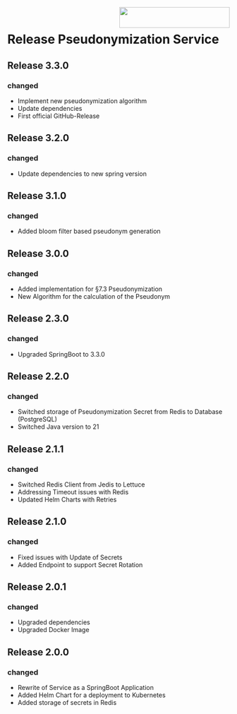 <img align="right" width="250" height="47" src="Gematik_Logo_Flag.png"/> <br/>    

# Release Pseudonymization Service

## Release 3.3.0
### changed
- Implement new pseudonymization algorithm
- Update dependencies
- First official GitHub-Release

## Release 3.2.0
### changed
- Update dependencies to new spring version

## Release 3.1.0
### changed
- Added bloom filter based pseudonym generation

## Release 3.0.0
### changed
- Added implementation for §7.3 Pseudonymization
- New Algorithm for the calculation of the Pseudonym

## Release 2.3.0
### changed
- Upgraded SpringBoot to 3.3.0

## Release 2.2.0

### changed
- Switched storage of Pseudonymization Secret from Redis to Database (PostgreSQL)
- Switched Java version to 21

## Release 2.1.1

### changed
- Switched Redis Client from Jedis to Lettuce
- Addressing Timeout issues with Redis
- Updated Helm Charts with Retries

## Release 2.1.0

### changed
- Fixed issues with Update of Secrets
- Added Endpoint to support Secret Rotation

## Release 2.0.1

### changed
- Upgraded dependencies
- Upgraded Docker Image

## Release 2.0.0

### changed
- Rewrite of Service as a SpringBoot Application
- Added Helm Chart for a deployment to Kubernetes
- Added storage of secrets in Redis
